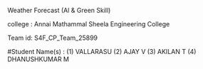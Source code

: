  Weather Forecast (Al & Green Skill)

 college : Annai Mathammal Sheela Engineering College 

Team id: S4F_CP_Team_25899

#Student Name(s) :
             (1) VALLARASU 
             (2) AJAY V
             (3) AKILAN T
             (4) DHANUSHKUMAR M
